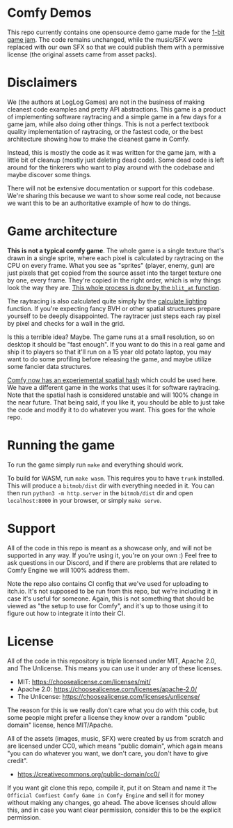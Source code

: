 # Comfy Demos

This repo currently contains one opensource demo game made for the [1-bit game
jam](https://logloggames.itch.io/bitmob-1-bit-jam). The code remains unchanged,
while the music/SFX were replaced with our own SFX so that we could publish
them with a permissive license (the original assets came from asset packs).

# Disclaimers

We (the authors at LogLog Games) are not in the business of making cleanest
code examples and pretty API abstractions. This game is a product of
implementing software raytracing and a simple game in a few days for a game
jam, while also doing other things. This is not a perfect textbook quality
implementation of raytracing, or the fastest code, or the best architecture
showing how to make the cleanest game in Comfy.

Instead, this is mostly the code as it was written for the game jam, with a
little bit of cleanup (mostly just deleting dead code). Some dead code is left
around for the tinkerers who want to play around with the codebase and maybe
discover some things.

There will not be extensive documentation or support for this codebase. We're
sharing this because we want to show some real code, not because we want this
to be an authoritative example of how to do things.

# Game architecture

**This is not a typical comfy game**. The whole game is a single texture that's
drawn in a single sprite, where each pixel is calculated by raytracing on the
CPU on every frame. What you see as "sprites" (player, enemy, gun) are just
pixels that get copied from the source asset into the target texture one by
one, every frame. They're copied in the right order, which is why things look
the way they are. [This whole process is done by the `blit_at`
function](https://github.com/darthdeus/demos/blob/master/bitmob/src/utils.rs#L6-L52).

The raytracing is also calculated quite simply by the [calculate
lighting](https://github.com/darthdeus/demos/blob/master/bitmob/src/lighting.rs#L3-L130)
function. If you're expecting fancy BVH or other spatial structures prepare
yourself to be deeply disappointed. The raytracer just steps each ray pixel by
pixel and checks for a wall in the grid.

Is this a terrible idea? Maybe. The game runs at a small resolution, so on
desktop it should be "fast enough". If you want to do this in a real game and
ship it to players so that it'll run on a 15 year old potato laptop, you may
want to do some profiling before releasing the game, and maybe utilize some
fancier data structures.

[Comfy now has an experiemental spatial
hash](https://github.com/darthdeus/comfy/blob/master/comfy-core/src/spatial_hash.rs)
which could be used here. We have a different game in the works that uses it
for software raytracing. Note that the spatial hash is considered unstable and
will 100% change in the near future. That being said, if you like it, you
should be able to just take the code and modify it to do whatever you want.
This goes for the whole repo.

# Running the game

To run the game simply run `make` and everything should work.

To build for WASM, run `make wasm`. This requires you to have `trunk`
installed. This will produce a `bitmob/dist` dir with everything needed in it.
You can then run `python3 -m http.server` in the `bitmob/dist` dir and open
`localhost:8000` in your browser, or simply `make serve`.

# Support

All of the code in this repo is meant as a showcase only, and will not be
supported in any way. If you're using it, you're on your own :) Feel free to
ask questions in our Discord, and if there are problems that are related to
Comfy Engine we will 100% address them.

Note the repo also contains CI config that we've used for uploading to
itch.io. It's not supposed to be run from this repo, but we're including
it in case it's useful for someone. Again, this is not something that
should be viewed as "the setup to use for Comfy", and it's up to those
using it to figure out how to integrate it into their CI.

# License

All of the code in this repository is triple licensed under MIT, Apache 2.0,
and The Unlicense. This means you can use it under any of these licenses.

- MIT: https://choosealicense.com/licenses/mit/
- Apache 2.0: https://choosealicense.com/licenses/apache-2.0/
- The Unlicense: https://choosealicense.com/licenses/unlicense/

The reason for this is we really don't care what you do with this code, but
some people might prefer a license they know over a random "public domain"
license, hence MIT/Apache.

All of the assets (images, music, SFX) were created by us from scratch and are
licensed under CC0, which means "public domain", which again means "you can do
whatever you want, we don't care, you don't have to give credit".

- https://creativecommons.org/public-domain/cc0/

If you want git clone this repo, compile it, put it on Steam and name it `The
Official Comfiest Comfy Game in Comfy Engine` and sell it for money without
making any changes, go ahead. The above licenses should allow this, and in case
you want clear permission, consider this to be the explicit permission.
